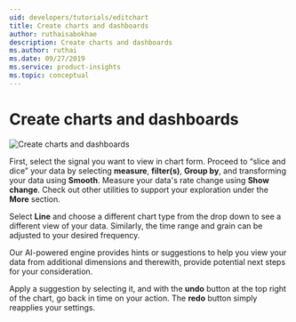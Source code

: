 ```yaml
---
uid: developers/tutorials/editchart
title: Create charts and dashboards
author: ruthaisabokhae
description: Create charts and dashboards
ms.author: ruthai
ms.date: 09/27/2019
ms.service: product-insights
ms.topic: conceptual
---
```


# Create charts and dashboards

![Create charts and dashboards](Createchart.gif "Create charts and dashboards")

First, select the signal you want to view in chart form. Proceed to “slice and dice” your data by selecting **measure**, **filter(s)**, **Group by**, and transforming your data using **Smooth**. Measure your data's rate change using **Show change**. Check out other utilities to support your exploration under the **More** section.<br> 

Select **Line** and choose a different chart type from the drop down to see a different view of your data. Similarly, the time range and grain can be adjusted to your desired frequency.  

Our AI-powered engine provides hints or suggestions to help you view your data from additional dimensions and therewith, provide potential next steps for your consideration. 

Apply a suggestion by selecting it, and with the **undo** button at the top right of the chart, go back in time on your action. The **redo** button simply reapplies your settings.<br> 

